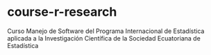 # course-r-research
Curso Manejo de Software del Programa Internacional de Estadística aplicada a la Investigación Científica de la Sociedad Ecuatoriana de Estadística

